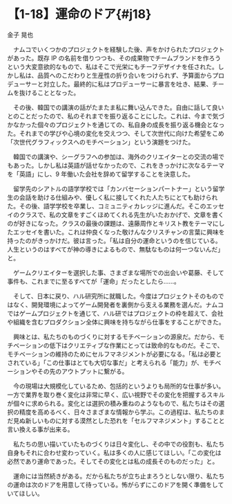 # 【1-18】運命のドア{#j18}

<div class="author">金子 晃也</div>

　ナムコでいくつかのプロジェクトを経験した後、声をかけられたプロジェクトがあった。既存 IP の名前を借りつつも、その成果物でチームブランドを作ろうという大変意欲的なもので、私はそこで光栄にもチーフデザイナを任された。しかし私は、品質へのこだわりと生産性の折り合いをつけられず、予算面からプロデューサーと対立した。最終的に私はプロデューサーに暴言を吐き、結果、チームを抜けることとなった。

　その後、韓国での講演の話がたまたま私に舞い込んできた。自由に話して良いとのことだったので、私のそれまでを振り返ることにした。これは、今まで気づかなかった個々のプロジェクトを通じての、私自身の成長を振り返る機会となった。それまでの学びや心境の変化を交えつつ、そして次世代に向けた希望をこめ「次世代グラフィックスへのモチベーション」という演題をつけた。

　韓国での講演や、シーグラフへの参加は、海外のクリエイターとの交流の場でもあった。しかし私は英語が話せなかったので、これをきっかけに次なるテーマを「英語」にし、9 年働いた会社を辞めて留学することを決意した。

　留学先のシアトルの語学学校では「カンバセーションパートナー」という留学生の会話を助ける仕組みや、優しく私に接してくれた人たちにとても助けられた。その後、語学学校を卒業し、コミュニティカレッジに進んだ。そこのエッセイのクラスで、私の文章をすごくほめてくれる先生がいたおかげで、文章を書くのが好きになった。クラスの最後の課題は、遠藤周作とキリスト教をテーマにしたエッセイを書いた。これは仲良くなった敬けんなクリスチャンの言葉に興味を持ったのがきっかけだ。彼は言った。「私は自分の運命というのを信じている。人生というのはすべてが神の導きによるもので、無駄なものは何一つないんだ」と。

　ゲームクリエイターを選択した事、さまざまな場所での出会いや葛藤、そして事件も、これまでに至るすべてが「運命」だったとしたら……。

　そして、日本に戻り、ハル研究所に就職した。今度はプロジェクトそのものではなく、開発環境によってゲーム開発者を裏側から支える業務を選んだ。ナムコではゲームプロジェクトを通じて、ハル研ではプロジェクトの枠を超えて、会社や組織を含むプロダクション全体に興味を持ちながら仕事をすることができた。

　興味とは、私たちのものづくりに対するモチベーションの源泉だ。だから、モチベーションの低下はクリエティブな作業にとっては致命的なものだ。そこで、モチベーションの維持のためにセルフマネジメントが必要になる。「私は必要とされている」「この仕事はとても大切な事だ」と考えられる「能力」が、モチベーションやその先のアウトプットに繋がる。

　今の現場は大規模化しているため、包括的というよりも局所的な仕事が多い。一方で業界を取り巻く変化は非常に早く、広い視野でその変化を把握するスキルが個々に求められる。変化とは選択の積み重ねのようなもので、私たちはその選択の精度を高めるべく、日々さまざまな情報から学ぶ。この過程は、私たちのまだ見ぬ新しいものに対する漠然とした恐れを「セルフマネジメント」することと言い換える事が出来る。

　私たちの思い描いていたものづくりは日々変化し、その中での役割も、私たち自身もそれに合わせ変わっていく。私は多くの人に感じてほしい。「この変化は必然であり運命であった。そしてその変化とは私の成長そのものだった」と。

　運命には当然続きがある。だから私たちが立ち止まろうとしない限り、私たちの運命は次のドアを用意して待っている。怖がらずにこのドアを開く準備をしていてほしい。
